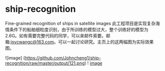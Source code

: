 # ship-recognition
Fine-grained recognition of ships in satellite images
此工程项目是实现复杂海情条件下的船舶细粒度识别，由于所训练的模型过大，整个训练好的模型为2.6G。如有需要完整代码的同学，可以来邮件索要。邮箱:jsycwangc@163.com。可以一起讨论研究。主页上的这两幅图为实际效果图。

![image]          (https://github.com/Johncheng1/ship-recognition/raw/master/output/121.png)
!                 [image](https://github.com/Johncheng1/ship-recognition/blob/master/output/123.jpg)
